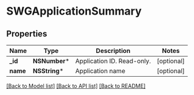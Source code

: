 # SWGApplicationSummary

## Properties
Name | Type | Description | Notes
------------ | ------------- | ------------- | -------------
**_id** | **NSNumber*** | Application ID. Read-only. | [optional] 
**name** | **NSString*** | Application name | [optional] 

[[Back to Model list]](../README.md#documentation-for-models) [[Back to API list]](../README.md#documentation-for-api-endpoints) [[Back to README]](../README.md)


